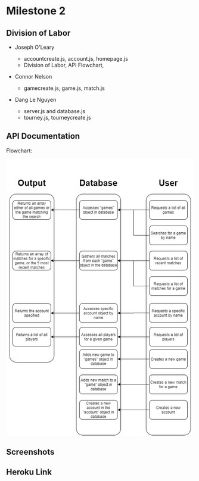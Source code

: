 # Milestone 2

## Division of Labor
- Joseph O'Leary
    - accountcreate.js, account.js, homepage.js
    - Division of Labor, API Flowchart, 
    
- Connor Nelson
    - gamecreate.js, game.js, match.js

- Dang Le Nguyen
    - server.js and database.js
    - tourney.js, tourneycreate.js

## API Documentation
Flowchart:

![API Documentation Flowchart](./images/flowchart.png)

## Screenshots

## Heroku Link
